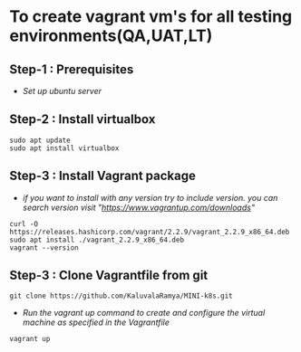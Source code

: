 <!-- Headings -->
# To create vagrant vm's for all testing environments(QA,UAT,LT)
## Step-1 : Prerequisites
* *Set up ubuntu server*
## Step-2 : Install virtualbox
<!-- Blockquote -->
<!-- italics -->
```
sudo apt update
sudo apt install virtualbox
```
## Step-3 : Install Vagrant package
* *if you want to install with any version try to include version. you can search version visit "https://www.vagrantup.com/downloads"*
``` 
curl -O https://releases.hashicorp.com/vagrant/2.2.9/vagrant_2.2.9_x86_64.deb
sudo apt install ./vagrant_2.2.9_x86_64.deb
vagrant --version
```
## Step-3 : Clone Vagrantfile from git
```
git clone https://github.com/KaluvalaRamya/MINI-k8s.git
``` 
* *Run the vagrant up command to create and configure the virtual machine as specified in the Vagrantfile*
```
vagrant up
```
